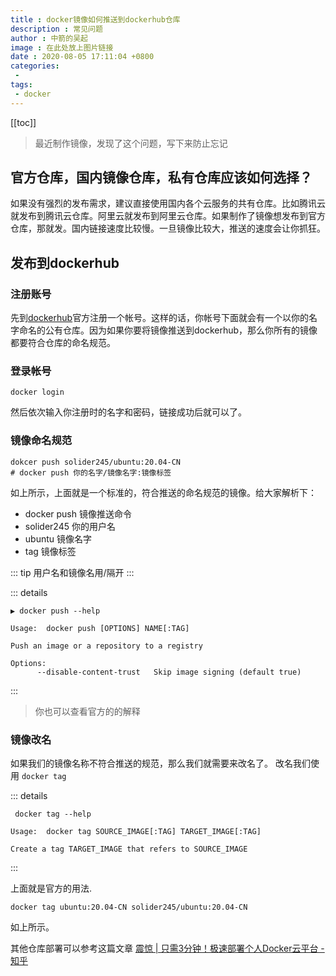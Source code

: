 ```yaml
---
title : docker镜像如何推送到dockerhub仓库
description : 常见问题
author : 中箭的吴起
image : 在此处放上图片链接
date : 2020-08-05 17:11:04 +0800
categories:
 -
tags:
 - docker
---
```

[[toc]]

> 最近制作镜像，发现了这个问题，写下来防止忘记

## 官方仓库，国内镜像仓库，私有仓库应该如何选择？

如果没有强烈的发布需求，建议直接使用国内各个云服务的共有仓库。比如腾讯云就发布到腾讯云仓库。阿里云就发布到阿里云仓库。如果制作了镜像想发布到官方仓库，那就发。国内链接速度比较慢。一旦镜像比较大，推送的速度会让你抓狂。

## 发布到dockerhub

### 注册账号

先到[dockerhub](https://hub.docker.com/)官方注册一个帐号。这样的话，你帐号下面就会有一个以你的名字命名的公有仓库。因为如果你要将镜像推送到dockerhub，那么你所有的镜像都要符合仓库的命名规范。

### 登录帐号

```
docker login
```
然后依次输入你注册时的名字和密码，链接成功后就可以了。
### 镜像命名规范

```shell
dokcer push solider245/ubuntu:20.04-CN 
# docker push 你的名字/镜像名字:镜像标签
```
如上所示，上面就是一个标准的，符合推送的命名规范的镜像。给大家解析下：

* docker push  镜像推送命令
* solider245 你的用户名
* ubuntu 镜像名字
* tag 镜像标签

::: tip
用户名和镜像名用/隔开
:::

::: details
```shell
▶ docker push --help

Usage:  docker push [OPTIONS] NAME[:TAG]

Push an image or a repository to a registry

Options:
      --disable-content-trust   Skip image signing (default true)
```
:::

> 你也可以查看官方的的解释

### 镜像改名
如果我们的镜像名称不符合推送的规范，那么我们就需要来改名了。
改名我们使用
`docker tag`

::: details
```shell
 docker tag --help                                    

Usage:  docker tag SOURCE_IMAGE[:TAG] TARGET_IMAGE[:TAG]

Create a tag TARGET_IMAGE that refers to SOURCE_IMAGE
```
:::

上面就是官方的用法.
```shell
docker tag ubuntu:20.04-CN solider245/ubuntu:20.04-CN
``` 
如上所示。

其他仓库部署可以参考这篇文章
[震惊 | 只需3分钟！极速部署个人Docker云平台 - 知乎](https://zhuanlan.zhihu.com/p/88200038)